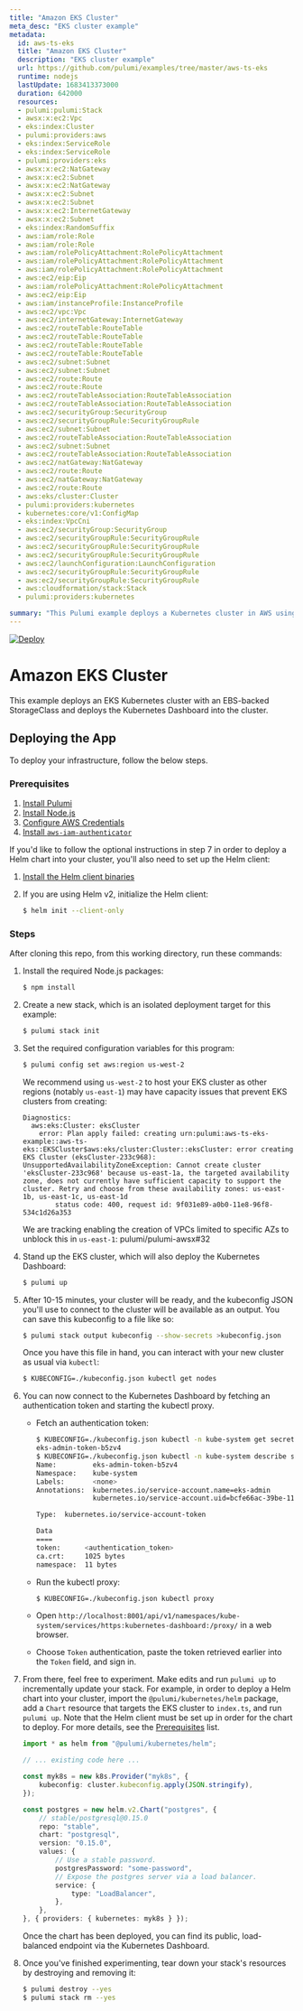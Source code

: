 ```yaml
---
title: "Amazon EKS Cluster"
meta_desc: "EKS cluster example"
metadata:
  id: aws-ts-eks
  title: "Amazon EKS Cluster"
  description: "EKS cluster example"
  url: https://github.com/pulumi/examples/tree/master/aws-ts-eks
  runtime: nodejs
  lastUpdate: 1683413373000
  duration: 642000
  resources:
  - pulumi:pulumi:Stack
  - awsx:x:ec2:Vpc
  - eks:index:Cluster
  - pulumi:providers:aws
  - eks:index:ServiceRole
  - eks:index:ServiceRole
  - pulumi:providers:eks
  - awsx:x:ec2:NatGateway
  - awsx:x:ec2:Subnet
  - awsx:x:ec2:NatGateway
  - awsx:x:ec2:Subnet
  - awsx:x:ec2:Subnet
  - awsx:x:ec2:InternetGateway
  - awsx:x:ec2:Subnet
  - eks:index:RandomSuffix
  - aws:iam/role:Role
  - aws:iam/role:Role
  - aws:iam/rolePolicyAttachment:RolePolicyAttachment
  - aws:iam/rolePolicyAttachment:RolePolicyAttachment
  - aws:iam/rolePolicyAttachment:RolePolicyAttachment
  - aws:ec2/eip:Eip
  - aws:iam/rolePolicyAttachment:RolePolicyAttachment
  - aws:ec2/eip:Eip
  - aws:iam/instanceProfile:InstanceProfile
  - aws:ec2/vpc:Vpc
  - aws:ec2/internetGateway:InternetGateway
  - aws:ec2/routeTable:RouteTable
  - aws:ec2/routeTable:RouteTable
  - aws:ec2/routeTable:RouteTable
  - aws:ec2/routeTable:RouteTable
  - aws:ec2/subnet:Subnet
  - aws:ec2/subnet:Subnet
  - aws:ec2/route:Route
  - aws:ec2/route:Route
  - aws:ec2/routeTableAssociation:RouteTableAssociation
  - aws:ec2/routeTableAssociation:RouteTableAssociation
  - aws:ec2/securityGroup:SecurityGroup
  - aws:ec2/securityGroupRule:SecurityGroupRule
  - aws:ec2/subnet:Subnet
  - aws:ec2/routeTableAssociation:RouteTableAssociation
  - aws:ec2/subnet:Subnet
  - aws:ec2/routeTableAssociation:RouteTableAssociation
  - aws:ec2/natGateway:NatGateway
  - aws:ec2/route:Route
  - aws:ec2/natGateway:NatGateway
  - aws:ec2/route:Route
  - aws:eks/cluster:Cluster
  - pulumi:providers:kubernetes
  - kubernetes:core/v1:ConfigMap
  - eks:index:VpcCni
  - aws:ec2/securityGroup:SecurityGroup
  - aws:ec2/securityGroupRule:SecurityGroupRule
  - aws:ec2/securityGroupRule:SecurityGroupRule
  - aws:ec2/securityGroupRule:SecurityGroupRule
  - aws:ec2/launchConfiguration:LaunchConfiguration
  - aws:ec2/securityGroupRule:SecurityGroupRule
  - aws:ec2/securityGroupRule:SecurityGroupRule
  - aws:cloudformation/stack:Stack
  - pulumi:providers:kubernetes

summary: "This Pulumi example deploys a Kubernetes cluster in AWS using Typescript. It sets up an EC2 instance, security groups and load balancers, to create an Amazon Elastic Kubernetes Service (EKS) cluster. It uses the AWS cloud provider and Typescript as the programming language. This example serves the general use case of deploying a cloud-based application in the cloud."
---
```


[![Deploy](https://get.pulumi.com/new/button.svg)](https://app.pulumi.com/new?template=https://github.com/pulumi/examples/blob/master/aws-ts-eks/README.md)

# Amazon EKS Cluster

This example deploys an EKS Kubernetes cluster with an EBS-backed StorageClass and deploys the Kubernetes Dashboard into the cluster.

## Deploying the App

To deploy your infrastructure, follow the below steps.

### Prerequisites

1. [Install Pulumi](https://www.pulumi.com/docs/get-started/install/)
2. [Install Node.js](https://nodejs.org/en/download/)
3. [Configure AWS Credentials](https://www.pulumi.com/docs/intro/cloud-providers/aws/setup/)
4. [Install `aws-iam-authenticator`](https://docs.aws.amazon.com/eks/latest/userguide/install-aws-iam-authenticator.html)

If you'd like to follow the optional instructions in step 7 in order to deploy a Helm chart into your cluster, you'll
also need to set up the Helm client:

1. [Install the Helm client binaries](https://docs.helm.sh/using_helm/#installing-helm)
2. If you are using Helm v2, initialize the Helm client:

    ```bash
    $ helm init --client-only
    ```

### Steps

After cloning this repo, from this working directory, run these commands:

1. Install the required Node.js packages:

    ```bash
    $ npm install
    ```

2. Create a new stack, which is an isolated deployment target for this example:

    ```bash
    $ pulumi stack init
    ```

3. Set the required configuration variables for this program:

    ```bash
    $ pulumi config set aws:region us-west-2
    ```

   We recommend using `us-west-2` to host your EKS cluster as other regions (notably `us-east-1`) may have capacity
   issues that prevent EKS clusters from creating:

    ```
    Diagnostics:
      aws:eks:Cluster: eksCluster
        error: Plan apply failed: creating urn:pulumi:aws-ts-eks-example::aws-ts-eks::EKSCluster$aws:eks/cluster:Cluster::eksCluster: error creating EKS Cluster (eksCluster-233c968): UnsupportedAvailabilityZoneException: Cannot create cluster 'eksCluster-233c968' because us-east-1a, the targeted availability zone, does not currently have sufficient capacity to support the cluster. Retry and choose from these availability zones: us-east-1b, us-east-1c, us-east-1d
            status code: 400, request id: 9f031e89-a0b0-11e8-96f8-534c1d26a353
    ```

    We are tracking enabling the creation of VPCs limited to specific AZs to unblock this in `us-east-1`: pulumi/pulumi-awsx#32

4. Stand up the EKS cluster, which will also deploy the Kubernetes Dashboard:

    ```bash
    $ pulumi up
    ```

5. After 10-15 minutes, your cluster will be ready, and the kubeconfig JSON you'll use to connect to the cluster will
   be available as an output. You can save this kubeconfig to a file like so:

    ```bash
    $ pulumi stack output kubeconfig --show-secrets >kubeconfig.json
    ```

    Once you have this file in hand, you can interact with your new cluster as usual via `kubectl`:

    ```bash
    $ KUBECONFIG=./kubeconfig.json kubectl get nodes
    ```


6. You can now connect to the Kubernetes Dashboard by fetching an authentication token and starting the kubectl proxy.

    - Fetch an authentication token:

        ```bash
        $ KUBECONFIG=./kubeconfig.json kubectl -n kube-system get secret | grep eks-admin | awk '{print $1}'
        eks-admin-token-b5zv4
        $ KUBECONFIG=./kubeconfig.json kubectl -n kube-system describe secret eks-admin-token-b5zv4
        Name:         eks-admin-token-b5zv4
        Namespace:    kube-system
        Labels:       <none>
        Annotations:  kubernetes.io/service-account.name=eks-admin
                      kubernetes.io/service-account.uid=bcfe66ac-39be-11e8-97e8-026dce96b6e8

        Type:  kubernetes.io/service-account-token

        Data
        ====
        token:      <authentication_token>
        ca.crt:     1025 bytes
        namespace:  11 bytes
        ```

    - Run the kubectl proxy:

        ```bash
        $ KUBECONFIG=./kubeconfig.json kubectl proxy
        ```

    - Open `http://localhost:8001/api/v1/namespaces/kube-system/services/https:kubernetes-dashboard:/proxy/` in a web
      browser.
    - Choose `Token` authentication, paste the token retrieved earlier into the `Token` field, and sign in.

7. From there, feel free to experiment. Make edits and run `pulumi up` to incrementally update your stack.
   For example, in order to deploy a Helm chart into your cluster, import the `@pulumi/kubernetes/helm` package,
   add a `Chart` resource that targets the EKS cluster to `index.ts`, and run `pulumi up`. Note that the Helm client
   must be set up in order for the chart to deploy. For more details, see the [Prerequisites](#prerequisites) list.

    ```typescript
    import * as helm from "@pulumi/kubernetes/helm";

    // ... existing code here ...

    const myk8s = new k8s.Provider("myk8s", {
        kubeconfig: cluster.kubeconfig.apply(JSON.stringify),
    });

    const postgres = new helm.v2.Chart("postgres", {
        // stable/postgresql@0.15.0
        repo: "stable",
        chart: "postgresql",
        version: "0.15.0",
        values: {
            // Use a stable password.
            postgresPassword: "some-password",
            // Expose the postgres server via a load balancer.
            service: {
                type: "LoadBalancer",
            },
        },
    }, { providers: { kubernetes: myk8s } });
    ```

    Once the chart has been deployed, you can find its public, load-balanced endpoint via the Kubernetes Dashboard.

8. Once you've finished experimenting, tear down your stack's resources by destroying and removing it:

    ```bash
    $ pulumi destroy --yes
    $ pulumi stack rm --yes
    ```

